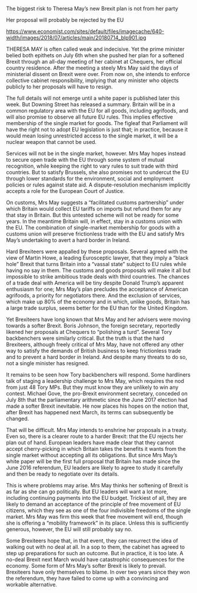 The biggest risk to Theresa May’s new Brexit plan is not from her party

Her proposal will probably be rejected by the EU

https://www.economist.com/sites/default/files/imagecache/640-width/images/2018/07/articles/main/20180714_blp901.jpg


THERESA MAY is often called weak and indecisive. Yet the prime minister belied both epithets on July 6th when she pushed her plan for a softened Brexit through an all-day meeting of her cabinet at Chequers, her official country residence. After the meeting a steely Mrs May said the days of ministerial dissent on Brexit were over. From now on, she intends to enforce collective cabinet responsibility, implying that any minister who objects publicly to her proposals will have to resign.

The full details will not emerge until a white paper is published later this week. But Downing Street has released a summary. Britain will be in a common regulatory area with the EU for all goods, including agrifoods, and will also promise to observe all future EU rules. This implies effective membership of the single market for goods. The figleaf that Parliament will have the right not to adopt EU legislation is just that; in practice, because it would mean losing unrestricted access to the single market, it will be a nuclear weapon that cannot be used.

Services will not be in the single market, however. Mrs May hopes instead to secure open trade with the EU through some system of mutual recognition, while keeping the right to vary rules to suit trade with third countries. But to satisfy Brussels, she also promises not to undercut the EU through lower standards for the environment, social and employment policies or rules against state aid. A dispute-resolution mechanism implicitly accepts a role for the European Court of Justice.

On customs, Mrs May suggests a “facilitated customs partnership” under which Britain would collect EU tariffs on imports but refund them for any that stay in Britain. But this untested scheme will not be ready for some years. In the meantime Britain will, in effect, stay in a customs union with the EU. The combination of single-market membership for goods with a customs union will preserve frictionless trade with the EU and satisfy Mrs May’s undertaking to avert a hard border in Ireland.

Hard Brexiteers were appalled by these proposals. Several agreed with the view of Martin Howe, a leading Eurosceptic lawyer, that they imply a “black hole” Brexit that turns Britain into a “vassal state” subject to EU rules while having no say in them. The customs and goods proposals will make it all but impossible to strike ambitious trade deals with third countries. The chances of a trade deal with America will be tiny despite Donald Trump’s apparent enthusiasm for one; Mrs May’s plan precludes the acceptance of American agrifoods, a priority for negotiators there. And the exclusion of services, which make up 80% of the economy and in which, unlike goods, Britain has a large trade surplus, seems better for the EU than for the United Kingdom.

Yet Brexiteers have long known that Mrs May and her advisers were moving towards a softer Brexit. Boris Johnson, the foreign secretary, reportedly likened her proposals at Chequers to “polishing a turd”. Several Tory backbenchers were similarly critical. But the truth is that the hard Brexiteers, although freely critical of Mrs May, have not offered any other way to satisfy the demands of British business to keep frictionless trade and to prevent a hard border in Ireland. And despite many threats to do so, not a single minister has resigned.

It remains to be seen how Tory backbenchers will respond. Some hardliners talk of staging a leadership challenge to Mrs May, which requires the nod from just 48 Tory MPs. But they must know they are unlikely to win any contest. Michael Gove, the pro-Brexit environment secretary, conceded on July 8th that the parliamentary arithmetic since the June 2017 election had made a softer Brexit inevitable. He now places his hopes on the notion that, after Brexit has happened next March, its terms can subsequently be changed.

That will be difficult. Mrs May intends to enshrine her proposals in a treaty. Even so, there is a clearer route to a harder Brexit: that the EU rejects her plan out of hand. European leaders have made clear that they cannot accept cherry-picking in which Britain takes the benefits it wants from the single market without accepting all its obligations. But since Mrs May’s white paper will be the first full proposal that Britain has made since the June 2016 referendum, EU leaders are likely to agree to study it carefully and then be ready to negotiate over its details.

This is where problems may arise. Mrs May thinks her softening of Brexit is as far as she can go politically. But EU leaders will want a lot more, including continuing payments into the EU budget. Trickiest of all, they are likely to demand an acceptance of the principle of free movement of EU citizens, which they see as one of the four indivisible freedoms of the single market. Mrs May was firm this week that free movement will end, though she is offering a “mobility framework” in its place. Unless this is sufficiently generous, however, the EU will still probably say no.

Some Brexiteers hope that, in that event, they can resurrect the idea of walking out with no deal at all. In a sop to them, the cabinet has agreed to step up preparations for such an outcome. But in practice, it is too late. A no-deal Brexit next March would have catastrophic consequences for the economy. Some form of Mrs May’s softer Brexit is likely to prevail. Brexiteers have only themselves to blame. In over two years since they won the referendum, they have failed to come up with a convincing and workable alternative. 

